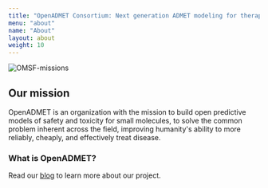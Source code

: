 ```yaml
---
title: "OpenADMET Consortium: Next generation ADMET modeling for therapeutic development"
menu: "about"
name: "About"
layout: about
weight: 10
---
```


![OMSF-missions](/images/grant-avoidome.png)

## Our mission

OpenADMET is an organization with the mission to build open predictive models of safety and toxicity for small molecules, to solve the common problem inherent across the field, improving humanity's ability to more reliably, cheaply, and effectively treat disease.

### What is OpenADMET? 
Read our [blog](/community/blogs/WhatIsOpenADMET) to learn more about our project.